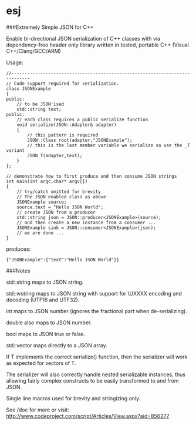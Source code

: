 esj
===

###Extremely Simple JSON for C++

Enable bi-directional JSON serialization of C++ classes with via dependency-free header only library written in tested, portable C++ (Visual C++/Clang/GCC/ARM) 

Usage:

```
//-----------------------------------------------------------------------------
// Code support required for serialization.
class JSONExample
{
public:
    // to be JSON'ised
    std::string text;
public:
    // each class requires a public serialize function
    void serialize(JSON::Adapter& adapter)
    {
        // this pattern is required 
        JSON::Class root(adapter,"JSONExample");
        // this is the last member variable we serialize so use the _T variant
        JSON_T(adapter,text);
    }
};
```

```
// demonstrate how to first produce and then consume JSON strings
int main(int argc,char* argv[])
{
    // try/catch omitted for brevity
    // The JSON enabled class as above
    JSONExample source;
    source.text = "Hello JSON World";
    // create JSON from a producer
    std::string json = JSON::producer<JSONExample>(source);
    // and then create a new instance from a consumer ...
    JSONExample sink = JSON::consumer<JSONExample>(json);
    // we are done ...
}
```
produces:

```
{"JSONExample":{"text":"Hello JSON World"}}
```

###Notes

std::string maps to JSON string.

std::wstring maps to JSON string with support for \UXXXX encoding and decoding (UTF16 and UTF32).

int maps to JSON number (ignores the fractional part when de-serializing).

double also maps to JSON number.

bool maps to JSON true or false.

std::vector<T> maps directly to a JSON array. 

If T implements the correct serialize() function, then the serializer will work as expected for vectors of T.

The serializer will also correctly handle nested serializable instances, thus allowing fairly complex constructs to be easily transformed to and from JSON.

Single line macros used for brevity and stringizing only.

See /doc for more or visit: http://www.codeproject.com/script/Articles/View.aspx?aid=856277
